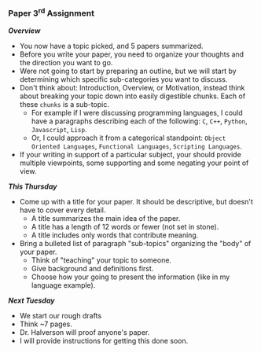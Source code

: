 ### Paper 3<sup>rd</sup> Assignment


___Overview___
- You now have a topic picked, and 5 papers summarized.
- Before you write your paper, you need to organize your thoughts and the direction you want to go.
- Were not going to start by preparing an outline, but we will start by determining which specific sub-categories you want to discuss. 
- Don't think about: Introduction, Overview, or Motivation, instead think about breaking your topic down into easily digestible chunks. Each of these `chunks` is a sub-topic.
    - For example if I were discussing programming languages, I could have a paragraphs describing each of the following: `C`, `C++`, `Python`, `Javascript`, `Lisp`. 
    - Or, I could approach it from a categorical standpoint: `Object Oriented Languages`, `Functional Languages`, `Scripting Languages`.
- If your writing in support of a particular subject, your should provide multiple viewpoints, some supporting and some negating your point of view.

___This Thursday___
- Come up with a title for your paper. It should be descriptive, but doesn't have to cover every detail.
    - A title summarizes the main idea of the paper.
    - A title has a length of 12 words or fewer (not set in stone). 
    - A title includes only words that contribute meaning.
- Bring a bulleted list of paragraph "sub-topics" organizing the "body" of your paper. 
    - Think of "teaching" your topic to someone. 
    - Give background and definitions first.
    - Choose how your going to present the information (like in my language example).

___Next Tuesday___

- We start our rough drafts
- Think ~7 pages.
- Dr. Halverson will proof anyone's paper. 
- I will provide instructions for getting this done soon.


